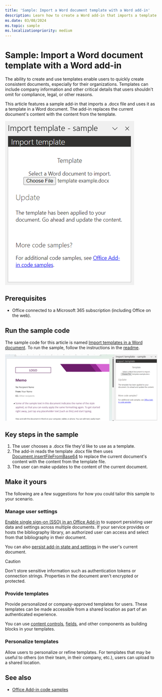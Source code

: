 ```yaml
---
title: 'Sample: Import a Word document template with a Word add-in'
description: Learn how to create a Word add-in that imports a template in a Word document.
ms.date: 03/08/2024
ms.topic: sample
ms.localizationpriority: medium
---
```


# Sample: Import a Word document template with a Word add-in

The ability to create and use templates enable users to quickly create consistent documents, especially for their organizations. Templates can include company information and other critical details that users shouldn't omit for compliance, legal, or other reasons.

This article features a sample add-in that imports a .docx file and uses it as a template in a Word document. The add-in replaces the current document's content with the content from the template.

![The import template add-in task pane.](../images/word-import-template.png)

## Prerequisites

- Office connected to a Microsoft 365 subscription (including Office on the web).

## Run the sample code

The sample code for this article is named [Import templates in a Word document](https://github.com/OfficeDev/Office-Add-in-samples/tree/main/Samples/word-import-template). To run the sample, follow the instructions in the [readme](https://github.com/OfficeDev/Office-Add-in-samples/tree/main/Samples/word-import-template).

![The imported template.](../images/word-import-template-applied.png)

## Key steps in the sample

1. The user chooses a .docx file they'd like to use as a template.
1. The add-in reads the template .docx file then uses [Document.insertFileFromBase64](/javascript/api/word/word.document#word-word-document-insertfilefrombase64-member(1)) to replace the current document's content with the content from the template file.
1. The user can make updates to the content of the current document.

## Make it yours

The following are a few suggestions for how you could tailor this sample to your scenario.

### Manage user settings

[Enable single sign-on (SSO) in an Office Add-in](../develop/sso-in-office-add-ins.md) to support persisting user data and settings across multiple documents. If your service provides or hosts the bibliography library, an authorized user can access and select from that bibliography in their document.

You can also [persist add-in state and settings](../develop/persisting-add-in-state-and-settings.md) in the user's current document.

> [!CAUTION]
> Don't store sensitive information such as authentication tokens or connection strings. Properties in the document aren't encrypted or protected.

### Provide templates

Provide personalized or company-approved templates for users. These templates can be made accessible from a shared location as part of an authenticated experience.

You can use [content controls](/javascript/api/word/word.contentcontrol), [fields](/javascript/api/word/word.field), and other components as building blocks in your templates.

### Personalize templates

Allow users to personalize or refine templates. For templates that may be useful to others (on their team, in their company, etc.), users can upload to a shared location.

## See also

- [Office Add-in code samples](../overview/office-add-in-code-samples.md)
